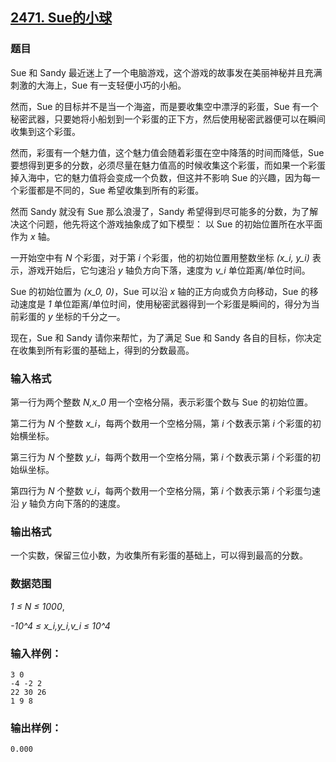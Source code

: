 ## [2471. Sue的小球](https://www.acwing.com/problem/content/2473/)

### 题目

Sue 和 Sandy 最近迷上了一个电脑游戏，这个游戏的故事发在美丽神秘并且充满刺激的大海上，Sue 有一支轻便小巧的小船。

然而，Sue 的目标并不是当一个海盗，而是要收集空中漂浮的彩蛋，Sue 有一个秘密武器，只要她将小船划到一个彩蛋的正下方，然后使用秘密武器便可以在瞬间收集到这个彩蛋。

然而，彩蛋有一个魅力值，这个魅力值会随着彩蛋在空中降落的时间而降低，Sue 要想得到更多的分数，必须尽量在魅力值高的时候收集这个彩蛋，而如果一个彩蛋掉入海中，它的魅力值将会变成一个负数，但这并不影响 Sue 的兴趣，因为每一个彩蛋都是不同的，Sue 希望收集到所有的彩蛋。

然而 Sandy 就没有 Sue 那么浪漫了，Sandy 希望得到尽可能多的分数，为了解决这个问题，他先将这个游戏抽象成了如下模型： 以 Sue 的初始位置所在水平面作为 *x* 轴。

一开始空中有 *N* 个彩蛋，对于第 *i* 个彩蛋，他的初始位置用整数坐标 *(x_i, y_i)* 表示，游戏开始后，它匀速沿 *y* 轴负方向下落，速度为 *v_i* 单位距离/单位时间。

Sue 的初始位置为 *(x_0, 0)*，Sue 可以沿 *x* 轴的正方向或负方向移动，Sue 的移动速度是 *1* 单位距离/单位时间，使用秘密武器得到一个彩蛋是瞬间的，得分为当前彩蛋的 *y* 坐标的千分之一。

现在，Sue 和 Sandy 请你来帮忙，为了满足 Sue 和 Sandy 各自的目标，你决定在收集到所有彩蛋的基础上，得到的分数最高。

### 输入格式

第一行为两个整数 *N,x_0* 用一个空格分隔，表示彩蛋个数与 Sue 的初始位置。

第二行为 *N* 个整数 *x_i*，每两个数用一个空格分隔，第 *i* 个数表示第 *i* 个彩蛋的初始横坐标。

第三行为 *N* 个整数 *y_i*，每两个数用一个空格分隔，第 *i* 个数表示第 *i* 个彩蛋的初始纵坐标。

第四行为 *N* 个整数 *v_i*，每两个数用一个空格分隔，第 *i* 个数表示第 *i* 个彩蛋匀速沿 *y* 轴负方向下落的的速度。

### 输出格式

一个实数，保留三位小数，为收集所有彩蛋的基础上，可以得到最高的分数。

### 数据范围

*1 ≤ N ≤ 1000*,

*-10^4 ≤ x_i,y_i,v_i ≤ 10^4*

### 输入样例：

```
3 0
-4 -2 2
22 30 26
1 9 8
```

### 输出样例：

```
0.000
```
